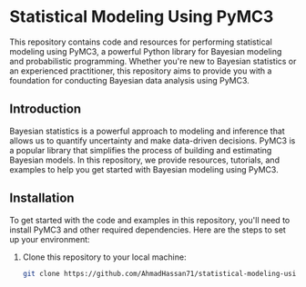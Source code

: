 # Statistical Modeling Using PyMC3

This repository contains code and resources for performing statistical modeling using PyMC3, a powerful Python library for Bayesian modeling and probabilistic programming. Whether you're new to Bayesian statistics or an experienced practitioner, this repository aims to provide you with a foundation for conducting Bayesian data analysis using PyMC3.


## Introduction

Bayesian statistics is a powerful approach to modeling and inference that allows us to quantify uncertainty and make data-driven decisions. PyMC3 is a popular library that simplifies the process of building and estimating Bayesian models. In this repository, we provide resources, tutorials, and examples to help you get started with Bayesian modeling using PyMC3.

## Installation

To get started with the code and examples in this repository, you'll need to install PyMC3 and other required dependencies. Here are the steps to set up your environment:

1. Clone this repository to your local machine:

   ```bash
   git clone https://github.com/AhmadHassan71/statistical-modeling-using-pymc3.git
